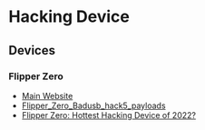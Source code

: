# Hacking Device

<!--
https://hackaday.com/2020/11/28/hackrf-portapack-firmware-spoofs-all-the-things/
-->

## Devices

### Flipper Zero

- [Main Website](https://flipperzero.one/)
- [Flipper_Zero_Badusb_hack5_payloads](https://github.com/nocomp/Flipper_Zero_Badusb_hack5_payloads)
- [Flipper Zero: Hottest Hacking Device of 2022?](https://www.youtube.com/watch?v=VF3xlAm_tdo)
